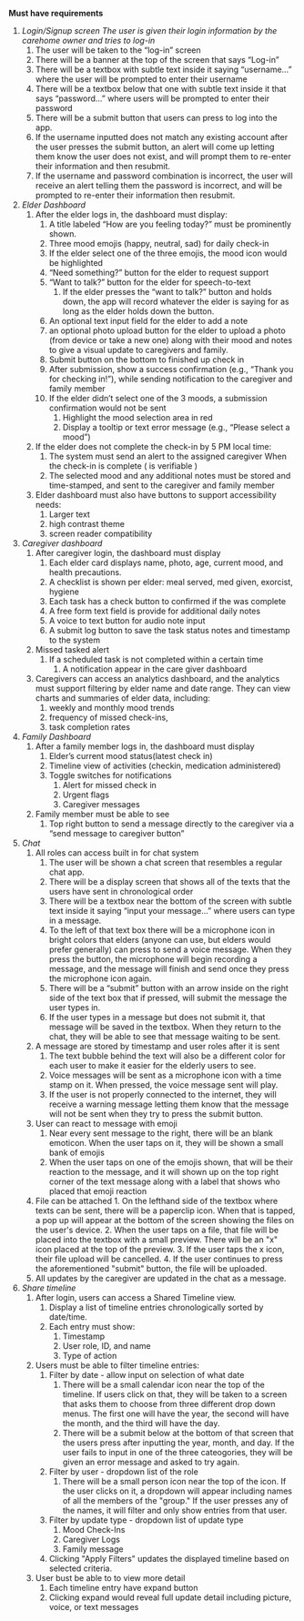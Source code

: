 **Must have requirements**
1. *Login/Signup screen The user is given their login information by the carehome owner and tries to log-in*
    1. The user will be taken to the “log-in” screen
    2. There will be a banner at the top of the screen that says “Log-in”
    3. There will be a textbox with subtle text inside it saying “username…” where the user will be prompted to enter their username
    4. There will be a textbox below that one with subtle text inside it that says “password…” where users will be prompted to enter their password
    5. There will be a submit button that users can press to log into the app.
    6. If the username inputted does not match any existing account after the user presses the submit button, an alert will come up letting them know the user does not exist, and will prompt them to re-enter their information and then resubmit.
    7. If the username and password combination is incorrect, the user will receive an alert telling them the password is incorrect, and will be prompted to re-enter their information then resubmit.
3. *Elder Dashboard*
    1. After the elder logs in, the dashboard must display:
        1. A title labeled “How are you feeling today?” must be prominently shown.
        2. Three mood emojis (happy, neutral, sad) for daily check-in
        3. If the elder select one of the three emojis, the mood icon would be highlighted
        4. “Need something?” button for the elder to request support
        5. “Want to talk?” button for the elder for speech-to-text
            1. If the elder presses the “want to talk?” button and holds down, the app will record whatever the elder is saying for as long as the elder holds down the button.
        6. An optional text input field for the elder to add a note
        7. an optional photo upload button for the elder to upload a photo (from device or take a new one) along with their mood and notes to give a visual update to caregivers and family.
        8. Submit button on the bottom to finished up check in
        9. After submission, show a success confirmation (e.g., “Thank you for checking in!”), while sending notification to the caregiver and family member
        10. If the elder didn’t select one of the 3 moods, a submission confirmation would not be sent
            1. Highlight the mood selection area in red
            2. Display a tooltip or text error message (e.g., “Please select a mood”)
    2. If the elder does not complete the check-in by 5 PM local time:
        1. The system must send an alert to the assigned caregiver When the check-in is complete ( is verifiable )
        2. The selected mood and any additional notes must be stored and time-stamped, and sent to the caregiver and family member
    3. Elder dashboard must also have buttons to support accessibility needs:
        1. Larger text
        2. high contrast theme
        3. screen reader compatibility
4. *Caregiver dashboard*
    1. After caregiver login, the dashboard must display
        1. Each elder card displays name, photo, age, current mood, and health precautions.
        2. A checklist is shown per elder: meal served, med given, exorcist, hygiene
        3. Each task has a check button to confirmed if the was complete
        4. A free form text field is provide for additional daily notes
        5. A voice to text button for audio note input
        6. A submit log button to save the task status notes and timestamp to the system
    2. Missed tasked alert
        1. If a scheduled task is not completed within a certain time
            1. A notification appear in the care giver dashboard
    3. Caregivers can access an analytics dashboard, and the analytics must support filtering by elder name and date range. They can view charts and summaries of elder data, including:
        1. weekly and monthly mood trends
        2. frequency of missed check-ins,
        3. task completion rates
5. *Family Dashboard*
    1. After a family member logs in, the dashboard must display
        1. Elder’s current mood status(latest check in)
        2. Timeline view of activities (checkin, medication administered)
        3. Toggle switches for notifications
            1. Alert for missed check in
            2. Urgent flags
            3. Caregiver messages
    2. Family member must be able to see
        1. Top right button to send a message directly to the caregiver via a “send message to caregiver button”
6. *Chat*
    1. All roles can access built in for chat system
        1. The user will be shown a chat screen that resembles a regular chat app.
        2. There will be a display screen that shows all of the texts that the users have sent in chronological order
        3. There will be a textbox near the bottom of the screen with subtle text inside it saying “input your message…” where users can type in a message.
        4. To the left of that text box there will be a microphone icon in bright colors that elders (anyone can use, but elders would prefer generally) can press to send a voice message. When they press the button, the microphone will begin recording a message, and the message will finish and send once they press the microphone icon again.
        5. There will be a “submit” button with an arrow inside on the right side of the text box that if pressed, will submit the message the user types in.
        6. If the user types in a message but does not submit it, that message will be saved in the textbox. When they return to the chat, they will be able to see that message waiting to be sent.
    2. A message are stored by timestamp and user roles after it is sent
        1. The text bubble behind the text will also be a different color for each user to make it easier for the elderly users to see.
        2. Voice messages will be sent as a microphone icon with a time stamp on it. When pressed, the voice message sent will play.
        3. If the user is not properly connected to the internet, they will receive a warning message letting them know that the message will not be sent when they try to press the submit button.
    3. User can react to message with emoji
       1. Near every sent message to the right, there will be an blank emoticon. When the user taps on it, they will be shown a small bank of emojis
       2. When the user taps on one of the emojis shown, that will be their reaction to the message, and it will shown up on the top right corner of the text message along with a label that shows who placed that emoji reaction
    5. File can be attached
           1. On the lefthand side of the textbox where texts can be sent, there will be a paperclip icon. When that is tapped, a pop up will appear at the bottom of the screen showing the files on the user's device.
           2. When the user taps on a file, that file will be placed into the textbox with a small preview. There will be an "x" icon placed at the top of the preview.
           3. If the user taps the x icon, their file upload will be cancelled.
           4. If the user continues to press the aforementioned "submit" button, the file will be uploaded.
    7. All updates by the caregiver are updated in the chat as a message.
7. *Share timeline*
    1. After login, users can access a Shared Timeline view.
        1. Display a list of timeline entries chronologically sorted by date/time.
        2. Each entry must show:
            1. Timestamp
            2. User role, ID, and name
            3. Type of action
    2. Users must be able to filter timeline entries:
        1. Filter by date - allow input on selection of what date
            1. There will be a small calendar icon near the top of the timeline. If users click on that, they will be taken to a screen that asks them to choose from three different drop down menus. The first one will have the year, the second will have the month, and the third will have the day.
            2. There will be a submit below at the bottom of that screen that the users press after inputting the year, month, and day. If the user fails to input in one of the three cateogories, they will be given an error message and asked to try again.
        2. Filter by user - dropdown list of the role
            1. There will be a small person icon near the top of the icon. If the user clicks on it, a dropdown will appear including names of all the members of the "group." If the user presses any of the names, it will filter and only show entries from that user.
        3. Filter by update type - dropdown list of update type
            1. Mood Check-Ins
            2. Caregiver Logs
            3. Family message
        4. Clicking "Apply Filters" updates the displayed timeline based on selected criteria.
    3. User bust be able to to view more detail
        1. Each timeline entry have expand button
        2. Clicking expand would reveal full update detail including picture, voice, or text messages
